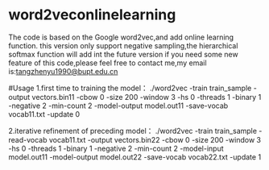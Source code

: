 # word2veconlinelearning
The code is based on the Google word2vec,and add online learning function.
this version only support negative sampling,the hierarchical softmax function will add int the future version
if you need some new feature of this code,please feel free to contact me,my email is:tangzhenyu1990@bupt.edu.cn

#Usage
1.first time to training the model： 
./word2vec -train train_sample -output vectors.bin11 -cbow 0 -size 200 -window 3 -hs 0  -threads 1 -binary 1 -negative 2 -min-count 2 -model-output model.out11  -save-vocab vocab11.txt -update 0 

2.iterative refinement of preceding model： 
./word2vec -train train_sample -read-vocab vocab11.txt -output vectors.bin22 -cbow 0 -size 200 -window 3 -hs 0 -threads 1 -binary 1 -negative 2 -min-count 2 -model-input model.out11 -model-output model.out22   -save-vocab vocab22.txt -update 1  
